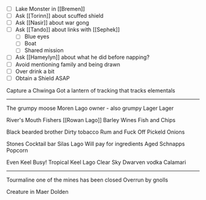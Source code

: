 - [ ] Lake Monster in [[Bremen]]
- [ ] Ask [[Torinn]] about scuffed shield
- [ ] Ask [[Nasir]] about war gong
- [ ] Ask [[Tando]] about links with [[Sephek]]
	- [ ] Blue eyes
	- [ ] Boat
	- [ ] Shared mission
- [ ] Ask [[Hameylyn]] about what he did before napping?
- [ ] Avoid mentioning family and being drawn
- [ ] Over drink a bit
- [ ] Obtain a Shield ASAP

Capture a Chwinga
Got a lantern of tracking that tracks elementals

<hr>


The grumpy moose
	Moren Lago owner - also grumpy
	Lager
	Lager

River's Mouth
	Fishers
	[[Rowan Lago]]
	Barley Wines
	Fish and Chips

Black bearded brother
	Dirty tobacco
	Rum and Fuck Off
	Pickeld Onions

Stones
	Cocktail bar
	Silas Lago
	Will pay for ingredients
	Aged Schnapps
	Popcorn

Even Keel
	Busy!
	Tropical
	Keel Lago
	Clear Sky Dwarven vodka
	Calamari

<hr>

Tourmaline one of the mines has been closed
Overrun by gnolls

Creature in Maer Dolden





